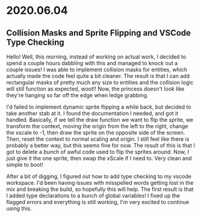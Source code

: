 # 2020.06.04
## Collision Masks and Sprite Flipping and VSCode Type Checking

Hello! Well, this morning, instead of working on actual work, I decided to spend a couple hours dabbling with this and managed to knock out a couple issues! I was able to implement collision masks for entities, which actually made the code feel quite a bit cleaner. The result is that I can add rectangular masks of pretty much any size to entities and the collision logic will still function as expected, woot!! Now, the princess doesn't look like they're hanging so far off the edge when ledge grabbing.

I'd failed to implement dynamic sprite flipping a while back, but decided to take another stab at it. I found the documentation I needed, and got it handled. Basically, if we tell the draw function we want to flip the sprite, we transform the context, moving the origin from the left to the right, change the xscale to -1, then draw the sprite on the opposite side of the screen. Then, reset the context to normal scaling and origin. I still feel like there is probably a better way, but this seems fine for now. The result of this is that I got to delete a *bunch* of awful code used to flip the sprites around. Now, I just give it the one sprite, then swap the xScale if I need to. Very clean and simple to boot!

After a bit of digging, I figured out how to add type checking to my vscode workspace. I'd been having issues with misspelled words getting lost in the mix and breaking the build, so hopefully this will help. The first result is that I added type declarations to a bunch of global variables! I fixed up the flagged errors and everything is still working, I'm very excited to continue using this.
